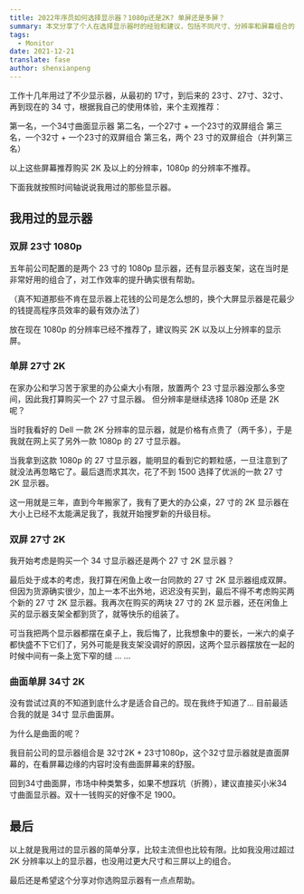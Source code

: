 ```yaml
---
title: 2022年序员如何选择显示器？1080p还是2K? 单屏还是多屏？
summary: 本文分享了个人在选择显示器时的经验和建议，包括不同尺寸、分辨率和屏幕组合的优缺点，以及如何根据工作需求选择最合适的显示器。
tags:
  - Monitor
date: 2021-12-21
translate: fase
author: shenxianpeng
---
```


工作十几年用过了不少显示器，从最初的 17寸，到后来的 23寸、27寸、32寸、再到现在的 34 寸，根据我自己的使用体验，来个主观推荐：

第一名，一个34寸曲面显示器
第二名，一个27寸 + 一个23寸的双屏组合
第三名，一个32寸 + 一个23寸的双屏组合
第三名，两个 23 寸的双屏组合（并列第三名）

以上这些屏幕推荐购买 2K 及以上的分辨率，1080p 的分辨率不推荐。

下面我就按照时间轴说说我用过的那些显示器。

## 我用过的显示器

### 双屏 23寸 1080p

五年前公司配置的是两个 23 寸的 1080p 显示器，还有显示器支架，这在当时是非常好用的组合了，对工作效率的提升确实很有帮助。

（真不知道那些不肯在显示器上花钱的公司是怎么想的，换个大屏显示器是花最少的钱提高程序员效率的最有效办法了）

放在现在 1080p 的分辨率已经不推荐了，建议购买 2K 以及以上分辨率的显示屏。

### 单屏 27寸 2K

在家办公和学习苦于家里的办公桌大小有限，放置两个 23 寸显示器没那么多空间，因此我打算购买一个 27 寸显示器。
但分辨率是继续选择 1080p 还是 2K 呢？

当时我看好的 Dell 一款 2K 分辨率的显示器，就是价格有点贵了（两千多），于是我就在网上买了另外一款 1080p 的 27 寸显示器。

当我拿到这款 1080p 的 27 寸显示器，能明显的看到它的颗粒感，一旦注意到了就没法再忽略它了。最后退而求其次，花了不到 1500 选择了优派的一款 27 寸 2K 显示器。

这一用就是三年，直到今年搬家了，我有了更大的办公桌，27 寸的 2K 显示器在大小上已经不太能满足我了，我就开始搜罗新的升级目标。

### 双屏 27寸 2K

我开始考虑是购买一个 34 寸显示器还是两个 27 寸 2K 显示器？

最后处于成本的考虑，我打算在闲鱼上收一台同款的 27 寸 2K 显示器组成双屏。但因为货源确实很少，加上一本不出外地，迟迟没有买到，最后不得不考虑购买两个新的 27 寸 2K 显示器。我再次在购买的两块 27 寸的 2K 显示器，还在闲鱼上买的显示器支架全都到货了，就等快乐的组装了。

可当我把两个显示器都摆在桌子上，我后悔了，比我想象中的要长，一米六的桌子都快盛不下它们了，另外可能是我支架没调好的原因，这两个显示器摆放在一起的时候中间有一条上宽下窄的缝 ... ...

### 曲面单屏 34寸 2K

没有尝试过真的不知道到底什么才是适合自己的。现在我终于知道了... 目前最适合我的就是 34寸 显示曲面屏。

为什么是曲面的呢？

我目前公司的显示器组合是 32寸2K + 23寸1080p，这个32寸显示器就是直面屏幕的，在看屏幕边缘的内容时没有曲面屏幕来的舒服。

回到34寸曲面屏，市场中种类繁多，如果不想踩坑（折腾），建议直接买小米34寸曲面显示器。双十一钱购买的好像不足 1900。

## 最后

以上就是我用过的显示器的简单分享，比较主流但也比较有限。比如我没用过超过 2K 分辨率以上的显示器，也没用过更大尺寸和三屏以上的组合。

最后还是希望这个分享对你选购显示器有一点点帮助。
